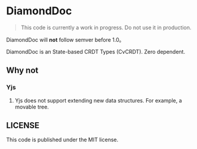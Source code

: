 # DiamondDoc

> This code is currently a work in progress. Do not use it in production.

DiamondDoc will **not** follow semver before 1.0。

DiamondDoc is an State-based CRDT Types (CvCRDT). Zero dependent.

## Why not

### Yjs

1.  Yjs does not support extending new data structures. For example, a movable tree.

## LICENSE

This code is published under the MIT license.
